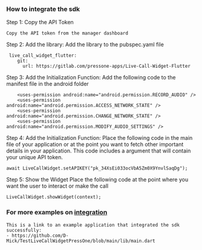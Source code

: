 ### How to integrate the sdk

Step 1: Copy the API Token

```
Copy the API token from the manager dashboard
````
   
Step 2: Add the library: 
Add the library to the pubspec.yaml file
```
 live_call_widget_flutter:
    git:
      url: https://gitlab.com/pressone-apps/Live-Call-Widget-Flutter
```      

Step 3: Add the Initialization Function:
Add the following code to the manifest file in the android folder
```
    <uses-permission android:name="android.permission.RECORD_AUDIO" />
    <uses-permission android:name="android.permission.ACCESS_NETWORK_STATE" />
    <uses-permission android:name="android.permission.CHANGE_NETWORK_STATE" />
    <uses-permission android:name="android.permission.MODIFY_AUDIO_SETTINGS" />
```

Step 4: Add the Initialization Function:
Place the following code in the main file of your application or at the point you want to fetch other important details in your application. This code includes a <String> argument that will contain your unique API token.
```
await LiveCallWidget.setAPIKEY("pk_34XsEi033ocVbA5Zm0X9YnvlSaqDg");
```

Step 5: Show the Widget
Place the following code at the point where you want the user to interact or make the call
```
LiveCallWidget.showWidget(context);
```

### For more examples on [integration](https://github.com/D-Mick/TestLiveCallWidgetPressOne/blob/main/lib/main.dart)

```
This is a link to an example application that integrated the sdk successfully:
- https://github.com/D-Mick/TestLiveCallWidgetPressOne/blob/main/lib/main.dart
```



